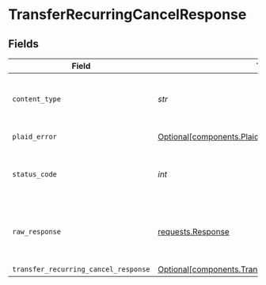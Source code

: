 # TransferRecurringCancelResponse


## Fields

| Field                                                                                                              | Type                                                                                                               | Required                                                                                                           | Description                                                                                                        |
| ------------------------------------------------------------------------------------------------------------------ | ------------------------------------------------------------------------------------------------------------------ | ------------------------------------------------------------------------------------------------------------------ | ------------------------------------------------------------------------------------------------------------------ |
| `content_type`                                                                                                     | *str*                                                                                                              | :heavy_check_mark:                                                                                                 | HTTP response content type for this operation                                                                      |
| `plaid_error`                                                                                                      | [Optional[components.PlaidError]](../../models/components/plaiderror.md)                                           | :heavy_minus_sign:                                                                                                 | Error response                                                                                                     |
| `status_code`                                                                                                      | *int*                                                                                                              | :heavy_check_mark:                                                                                                 | HTTP response status code for this operation                                                                       |
| `raw_response`                                                                                                     | [requests.Response](https://requests.readthedocs.io/en/latest/api/#requests.Response)                              | :heavy_minus_sign:                                                                                                 | Raw HTTP response; suitable for custom response parsing                                                            |
| `transfer_recurring_cancel_response`                                                                               | [Optional[components.TransferRecurringCancelResponse]](../../models/components/transferrecurringcancelresponse.md) | :heavy_minus_sign:                                                                                                 | OK                                                                                                                 |
